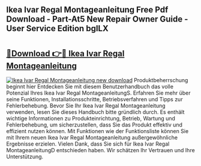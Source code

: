 ## Ikea Ivar Regal Montageanleitung Free Pdf Download - Part-At5 New Repair Owner Guide - User Service Edition bgILX

# <h2><a href="http://df6fozm.blite.top/?on=Ikea+Ivar+Regal+Montageanleitung">🔗Download 👉🔴 Ikea Ivar Regal Montageanleitung</a></h2>

[![Ikea Ivar Regal Montageanleitung new download](https://i.imgur.com/lujVjoI.png)](http://df6fozm.blite.top/?on=Ikea+Ivar+Regal+Montageanleitung)
Produktbeherrschung beginnt hier Entdecken Sie mit diesem Benutzerhandbuch das volle Potenzial Ihres Ikea Ivar Regal MontageanleitungS. Erfahren Sie mehr über seine Funktionen, Installationsschritte, Betriebsverfahren und Tipps zur Fehlerbehebung. Bevor Sie Ihr Ikea Ivar Regal Montageanleitung verwenden, lesen Sie dieses Handbuch bitte gründlich durch. Es enthält wichtige Informationen zu Produkteinrichtung, Betrieb, Wartung und Fehlerbehebung, um sicherzustellen, dass Sie das Produkt effektiv und effizient nutzen können. Mit Funktionen wie der Funktionsliste können Sie mit Ihrem neuen Ikea Ivar Regal Montageanleitung außergewöhnliche Ergebnisse erzielen. Vielen Dank, dass Sie sich für Ikea Ivar Regal MontageanleitungD entschieden haben. Wir schätzen Ihr Vertrauen und Ihre Unterstützung.

